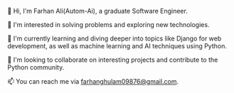 👋 Hi, I'm Farhan Ali(Autom-Ai), a graduate Software Engineer.

👀 I'm interested in solving problems and exploring new technologies.

🌱 I'm currently learning and diving deeper into topics like Django for web development, as well as machine learning and AI techniques using Python.

💞️ I'm looking to collaborate on interesting projects and contribute to the Python community.

📫 You can reach me via farhanghulam09876@gmail.com.

<!---
[Your GitHub username]/[Your GitHub username] is a ✨ special ✨ repository because its `README.md` (this file) appears on your GitHub profile.
You can click the Preview link to take a look at your changes.
--->
